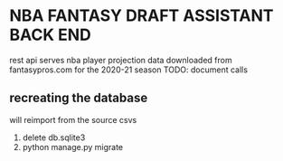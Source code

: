 # NBA FANTASY DRAFT ASSISTANT BACK END

rest api serves nba player projection data downloaded from fantasypros.com for the 2020-21 season
TODO: document calls

## recreating the database
will reimport from the source csvs
1. delete db.sqlite3
2. python manage.py migrate